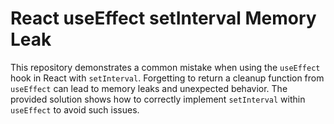 # React useEffect setInterval Memory Leak

This repository demonstrates a common mistake when using the `useEffect` hook in React with `setInterval`.  Forgetting to return a cleanup function from `useEffect` can lead to memory leaks and unexpected behavior.  The provided solution shows how to correctly implement `setInterval` within `useEffect` to avoid such issues.
